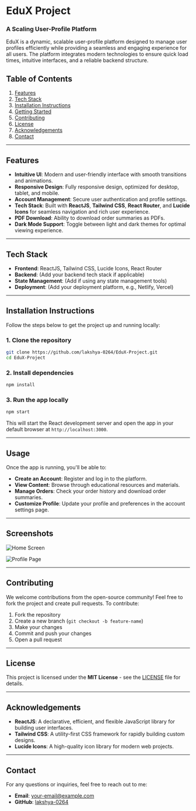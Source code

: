 
# EduX Project

### A Scaling User-Profile Platform

EduX is a dynamic, scalable user-profile platform designed to manage user profiles efficiently while providing a seamless and engaging experience for all users. The platform integrates modern technologies to ensure quick load times, intuitive interfaces, and a reliable backend structure.

## Table of Contents

1. [Features](#features)
2. [Tech Stack](#tech-stack)
3. [Installation Instructions](#installation-instructions)
4. [Getting Started](#getting-started)
5. [Contributing](#contributing)
6. [License](#license)
7. [Acknowledgements](#acknowledgements)
8. [Contact](#contact)

---

## Features

- **Intuitive UI**: Modern and user-friendly interface with smooth transitions and animations.
- **Responsive Design**: Fully responsive design, optimized for desktop, tablet, and mobile.
- **Account Management**: Secure user authentication and profile settings.
- **Tech Stack**: Built with **ReactJS**, **Tailwind CSS**, **React Router**, and **Lucide Icons** for seamless navigation and rich user experience.
- **PDF Download**: Ability to download order summaries as PDFs.
- **Dark Mode Support**: Toggle between light and dark themes for optimal viewing experience.

---

## Tech Stack

- **Frontend**: ReactJS, Tailwind CSS, Lucide Icons, React Router
- **Backend**: (Add your backend tech stack if applicable)
- **State Management**: (Add if using any state management tools)
- **Deployment**: (Add your deployment platform, e.g., Netlify, Vercel)

---

## Installation Instructions

Follow the steps below to get the project up and running locally:

### 1. Clone the repository

```bash
git clone https://github.com/lakshya-0264/EduX-Project.git
cd EduX-Project
```

### 2. Install dependencies

```bash
npm install
```

### 3. Run the app locally

```bash
npm start
```

This will start the React development server and open the app in your default browser at `http://localhost:3000`.

---

## Usage

Once the app is running, you'll be able to:

- **Create an Account**: Register and log in to the platform.
- **View Content**: Browse through educational resources and materials.
- **Manage Orders**: Check your order history and download order summaries.
- **Customize Profile**: Update your profile and preferences in the account settings page.

---

## Screenshots

![Home Screen](https://your-screenshot-link.com/home-screen.png)

![Profile Page](https://your-screenshot-link.com/profile-page.png)

---

## Contributing

We welcome contributions from the open-source community! Feel free to fork the project and create pull requests. To contribute:

1. Fork the repository
2. Create a new branch (`git checkout -b feature-name`)
3. Make your changes
4. Commit and push your changes
5. Open a pull request

---

## License

This project is licensed under the **MIT License** - see the [LICENSE](LICENSE) file for details.

---

## Acknowledgements

- **ReactJS**: A declarative, efficient, and flexible JavaScript library for building user interfaces.
- **Tailwind CSS**: A utility-first CSS framework for rapidly building custom designs.
- **Lucide Icons**: A high-quality icon library for modern web projects.

---

## Contact

For any questions or inquiries, feel free to reach out to me:

- **Email**: [your-email@example.com](mailto:lakshyasinghal2320@gmail.com)
- **GitHub**: [lakshya-0264](https://github.com/lakshya-0264)
